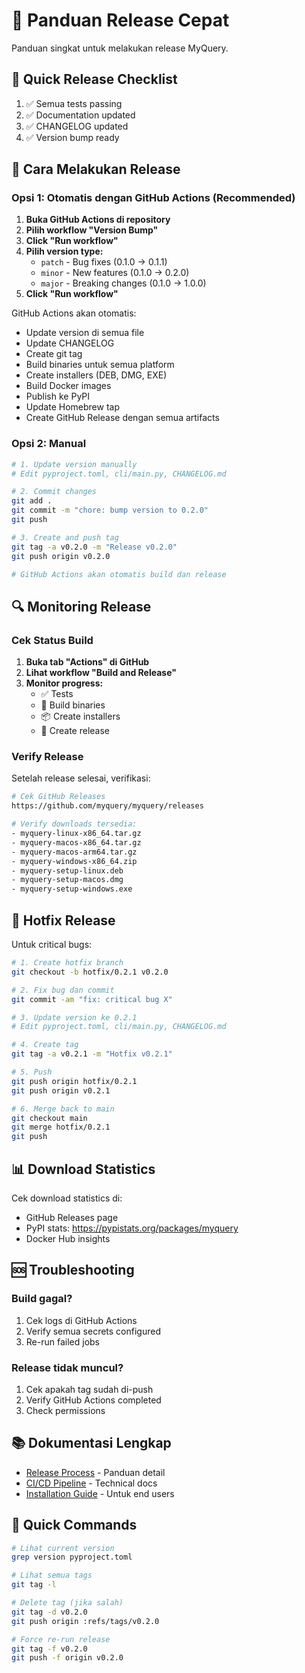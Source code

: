 # 🚀 Panduan Release Cepat

Panduan singkat untuk melakukan release MyQuery.

## 📝 Quick Release Checklist

1. ✅ Semua tests passing
2. ✅ Documentation updated
3. ✅ CHANGELOG updated
4. ✅ Version bump ready

## 🎯 Cara Melakukan Release

### Opsi 1: Otomatis dengan GitHub Actions (Recommended)

1. **Buka GitHub Actions di repository**
2. **Pilih workflow "Version Bump"**
3. **Click "Run workflow"**
4. **Pilih version type:**
   - `patch` - Bug fixes (0.1.0 → 0.1.1)
   - `minor` - New features (0.1.0 → 0.2.0)
   - `major` - Breaking changes (0.1.0 → 1.0.0)
5. **Click "Run workflow"**

GitHub Actions akan otomatis:
- Update version di semua file
- Update CHANGELOG
- Create git tag
- Build binaries untuk semua platform
- Create installers (DEB, DMG, EXE)
- Build Docker images
- Publish ke PyPI
- Update Homebrew tap
- Create GitHub Release dengan semua artifacts

### Opsi 2: Manual

```bash
# 1. Update version manually
# Edit pyproject.toml, cli/main.py, CHANGELOG.md

# 2. Commit changes
git add .
git commit -m "chore: bump version to 0.2.0"
git push

# 3. Create and push tag
git tag -a v0.2.0 -m "Release v0.2.0"
git push origin v0.2.0

# GitHub Actions akan otomatis build dan release
```

## 🔍 Monitoring Release

### Cek Status Build

1. **Buka tab "Actions" di GitHub**
2. **Lihat workflow "Build and Release"**
3. **Monitor progress:**
   - ✅ Tests
   - 🔨 Build binaries
   - 📦 Create installers
   - 🚀 Create release

### Verify Release

Setelah release selesai, verifikasi:

```bash
# Cek GitHub Releases
https://github.com/myquery/myquery/releases

# Verify downloads tersedia:
- myquery-linux-x86_64.tar.gz
- myquery-macos-x86_64.tar.gz
- myquery-macos-arm64.tar.gz
- myquery-windows-x86_64.zip
- myquery-setup-linux.deb
- myquery-setup-macos.dmg
- myquery-setup-windows.exe
```

## 🐛 Hotfix Release

Untuk critical bugs:

```bash
# 1. Create hotfix branch
git checkout -b hotfix/0.2.1 v0.2.0

# 2. Fix bug dan commit
git commit -am "fix: critical bug X"

# 3. Update version ke 0.2.1
# Edit pyproject.toml, cli/main.py, CHANGELOG.md

# 4. Create tag
git tag -a v0.2.1 -m "Hotfix v0.2.1"

# 5. Push
git push origin hotfix/0.2.1
git push origin v0.2.1

# 6. Merge back to main
git checkout main
git merge hotfix/0.2.1
git push
```

## 📊 Download Statistics

Cek download statistics di:
- GitHub Releases page
- PyPI stats: https://pypistats.org/packages/myquery
- Docker Hub insights

## 🆘 Troubleshooting

### Build gagal?

1. Cek logs di GitHub Actions
2. Verify semua secrets configured
3. Re-run failed jobs

### Release tidak muncul?

1. Cek apakah tag sudah di-push
2. Verify GitHub Actions completed
3. Check permissions

## 📚 Dokumentasi Lengkap

- [Release Process](deployment/release-process.md) - Panduan detail
- [CI/CD Pipeline](deployment/ci-cd.md) - Technical docs
- [Installation Guide](../INSTALL.md) - Untuk end users

## 🎯 Quick Commands

```bash
# Lihat current version
grep version pyproject.toml

# Lihat semua tags
git tag -l

# Delete tag (jika salah)
git tag -d v0.2.0
git push origin :refs/tags/v0.2.0

# Force re-run release
git tag -f v0.2.0
git push -f origin v0.2.0
```

